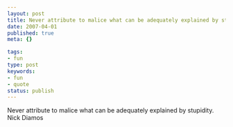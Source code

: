 ```yaml
---
layout: post
title: Never attribute to malice what can be adequately explained by stupidity.
date: 2007-04-01
published: true
meta: {}

tags:
- fun
type: post
keywords:
- fun
- quote
status: publish
---
```

Never attribute to malice what can be adequately explained by stupidity.<br />Nick Diamos
